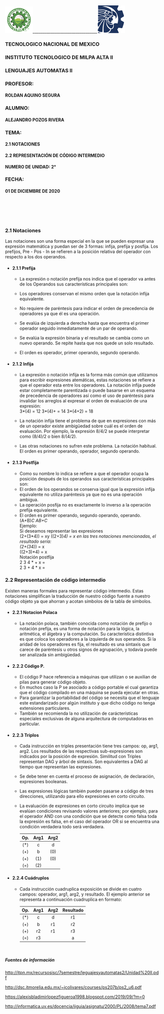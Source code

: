 
<img src="img/itma.png" width="90">_________________________________<img src="img/tec.png" width="90">

### TECNOLOGICO NACIONAL DE MEXICO
### INSTITUTO TECNOLOGICO DE MILPA ALTA II
### LENGUAJES AUTOMATAS II
### PROFESOR:
#### ROLDAN AQUINO SEGURA 
### ALUMNO:
#### ALEJANDRO POZOS RIVERA
### TEMA:
#### 2.1 NOTACIONES 
#### 2.2 REPRESENTACIÓN DE CÓDIGO INTERMEDIO


#### NUMERO DE UNIDAD: 2°
### FECHA: 
#### 01 DE DICIEMBRE DE 2020


<br>
<br>
<br>
<br>

### 2.1 Notaciones
Las notaciones son una forma especial en la que se pueden expresar una expresión matemática y puedan ser de 3 formas: infija, prefija y posfija. Los prefijos, Pre - Pos - In se refieren a la posición relativa del operador con respecto a los dos operandos.

- #### 2.1.1 Prefija

    - La expresión o notación prefija nos indica que el operador va antes de los Operandos sus características principales son:

    - Los operadores conservan el mismo orden que la notación infija equivalente.
    - No requiere de paréntesis para indicar el orden de precedencia de operadores ya que él es una operación.
    - Se evalúa de izquierda a derecha hasta que encuentra el primer operador seguido inmediatamente de un par de operando.
    - Se evalúa la expresión binaria y el resultado se cambia como un nuevo operando. Se repite hasta que nos quede un solo resultado.
    - El orden es operador, primer operando, segundo operando.

- #### 2.1.2 Infija

   - La expresión o notación infija es la forma más común que utilizamos para escribir expresiones   atemáticas, estas notaciones se refiere a que el operador esta entre los operadores. La notación infija puede estar completamente parentizada o puede basarse en un esquema de precedencia de operadores así como el uso de paréntesis para invalidar los arreglos al expresar el orden de evaluación de una expresión:  
    3*(4) = 12
    3*(4)+ = 14
    3*(4+2) = 18

    - La notación infija tiene el problema de que en expresiones con más de un operador existe ambigüedad sobre cuál es el orden de evaluación. Por ejemplo, la expresión 8/4/2 se puede interpretar como (8/4)/2 o bien 8/(4/2).
    - Las otras notaciones no sufren este problema.
    La notación habitual. El orden es primer operando, operador, segundo operando.

- #### 2.1.3 Postfija
    - Como su nombre lo indica se refiere a que el operador ocupa la posición 
    después de los operandos sus características principales son:
    - El orden de los operandos se conserva igual que la expresión infija equivalente no utiliza paréntesis ya que no es una operación ambigua.
    - La operación posfija no es exactamente lo inverso a la operación prefija equivalente.
    - El orden es primer operando, segundo operando, operando. <br>
    (A+B)*C AB+C*<br>
    Ejemplo:<br>
    Si deseamos representar las expresiones<br>
    (2+(3*4)) = xy ((2+3)*4) = x en las tres notaciones mencionadas, el resultado sería:<br>
    (2+(3*4)) = x<br>
    ((2+3)*4) = x<br>
    Notación postfija<br>
    2 3 4 * + x =<br>
    2 3 + 4 * x =

### 2.2 Representación de código intermedio 

Existen maneras formales para representar código intermedio.
Estas notaciones simplifican la traducción de nuestro código fuente a nuestro código objeto ya que ahorran y acotan símbolos de la tabla de símbolos.

- #### 2.2.1 Notacion Polaca
    - La notación polaca, también conocida como notación de prefijo o notación prefija, es una forma de notación para la lógica, la aritmética, el álgebra y la computación. Su característica distintiva es que coloca los operadores a la izquierda de sus operandos. Si la aridad de los operadores es fija, el resultado es una sintaxis que carece de paréntesis u otros signos de agrupación, y todavía puede ser analizada sin ambigüedad. 

- #### 2.2.2 Código P.
    - El código P hace referencia a máquinas que utilizan o se auxilian de pilas para generar código objeto.
    - En muchos caso la P se asociado a código portable el cual garantiza que el código compilado en una máquina se pueda ejecutar en otras.
    - Para garantizar la portabilidad del código se necesita que el lenguaje este estandarizado por algún instituto y que dicho código no tenga extensiones particulares.
    - También se recomienda la no utilización de carácterísticas especiales exclusivas de alguna arquitectura de computadoras en particular.

- #### 2.2.3 Triplos 

    - Cada instrucción en triples presentación tiene tres campos: op, arg1, arg2. Los resultados de las respectivas sub-expresiones son indicados por la posición de expresión. Similitud con Triples representan DAG y árbol de sintaxis. Son equivalentes a DAG al tiempo que representan las expresiones.
    - Se debe tener en cuenta el proceso de asignación, de declaración, expresiones booleanas.
    - Las expresiones lógicas también pueden pasarse a código de tres direcciones, utilizando para ello expresiones en corto circuito.
    - La evaluación de expresiones en corto circuito implica que se evalúan condiciones revisando valores anteriores; por ejemplo, para el operador AND con una condición que se detecte como falsa toda la expresión es falsa, en el caso del operador OR si se encuentra una condición verdadera todo será verdadera.

        Op. | Arg1 | Arg2 
        :------------: | :-----------: | :-----------:
        (*) | c | d 
        (+) | b | (0)
        (+) | (1) | (0)
        (=) | (2) | 

- #### 2.2.4 Cuádruplos
    - Cada instrucción cuadruplica exposición se divide en cuatro campos: operador, arg1, arg2, y resultado. El ejemplo anterior se representa a continuación cuadruplica en formato:

        Op. | Arg1 | Arg2 | Resultado
        :------------: | :-----------: | :-----------: | :-----------:
        (*) | c | d | r1
        (+) | b | r1 | r2
        (+) | r2 | r1 | r3
        (=) | r3 |  | a

<br>

##### Fuentes de información 

http://itpn.mx/recursosisc/7semestre/leguajesyautomatas2/Unidad%20II.pdf

http://dsc.itmorelia.edu.mx/~jcolivares/courses/ps207b/ps2_u6.pdf

https://alexisbladimirlopezfigueroa1998.blogspot.com/2019/09/?m=0

http://informatica.uv.es/docencia/iiguia/asignatu/2000/PL/2008/tema7.pdf

